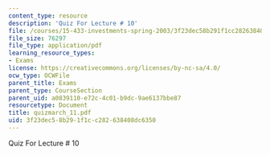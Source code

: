 ```yaml
---
content_type: resource
description: 'Quiz For Lecture # 10'
file: /courses/15-433-investments-spring-2003/3f23dec58b291f1cc282638408dc6350_quizmarch_11.pdf
file_size: 76297
file_type: application/pdf
learning_resource_types:
- Exams
license: https://creativecommons.org/licenses/by-nc-sa/4.0/
ocw_type: OCWFile
parent_title: Exams
parent_type: CourseSection
parent_uid: a0839110-e72c-4c01-b9dc-9ae6137bbe87
resourcetype: Document
title: quizmarch_11.pdf
uid: 3f23dec5-8b29-1f1c-c282-638408dc6350
---
```

Quiz For Lecture # 10